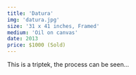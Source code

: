 ```yaml
---
title: 'Datura'
img: 'datura.jpg'
size: '31 x 41 inches, Framed'
medium: 'Oil on canvas'
date: 2013
price: $1000 (Sold)
---
```


This is a triptek, the process can be seen...